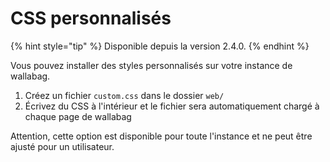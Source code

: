 CSS personnalisés
=================

{% hint style="tip" %}
Disponible depuis la version 2.4.0.
{% endhint %}

Vous pouvez installer des styles personnalisés sur votre instance de wallabag.

1. Créez un fichier `custom.css` dans le dossier `web/`
2. Écrivez du CSS à l'intérieur et le fichier sera automatiquement chargé à chaque page de wallabag

Attention, cette option est disponible pour toute l'instance et ne peut être ajusté pour un utilisateur.
